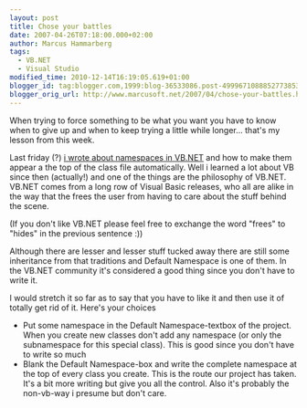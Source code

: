 ```yaml
---
layout: post
title: Chose your battles
date: 2007-04-26T07:18:00.000+02:00
author: Marcus Hammarberg
tags:
  - VB.NET
  - Visual Studio
modified_time: 2010-12-14T16:19:05.619+01:00
blogger_id: tag:blogger.com,1999:blog-36533086.post-4999671088852773853
blogger_orig_url: http://www.marcusoft.net/2007/04/chose-your-battles.html
---
```


When trying
to force something to be what you want you have to know when to give up
and when to keep trying a little while longer... that's my lesson from
this week.

Last friday (?) [i wrote about namespaces in
VB.NET](http://marcushammarberg.blogspot.com/2007/04/including-namespaces-in-new-vbnet.html)
and how to make them appear a the top of the class file automatically.
Well i learned a lot about VB since then (actually!) and one of the
things are the philosophy of VB.NET. VB.NET comes from a long row of
Visual Basic releases, who all are alike in the way that the frees the
user from having to care about the stuff behind the scene.

(If you don't like VB.NET please feel free to exchange the word "frees"
to "hides" in the previous sentence :))

Although there are lesser and lesser stuff tucked away there are still
some inheritance from that traditions and Default Namespace is one of
them. In the VB.NET community it's considered a good thing since you
don't have to write it.

I would stretch it so far as to say that you have to like it and then
use it of totally get rid of it. Here's your choices

-   Put some namespace in the Default Namespace-textbox of the project.
    When you create new classes don't add any namespace (or only the
    subnamespace for this special class). This is good since you don't
    have to write so much
-   Blank the Default Namespace-box and write the complete namespace at
    the top of every class you create. This is the route our project has
    taken. It's a bit more writing but give you all the control. Also
    it's probably the non-vb-way i presume but don't care.

